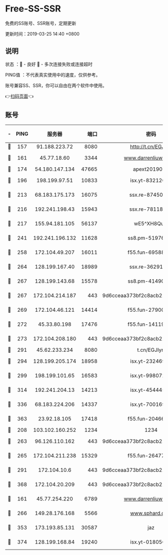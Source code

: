 # Free-SS-SSR

免费的SS账号、SSR账号，定期更新

更新时间：2019-03-25 14:40 +0800

## 说明

状态     ：🙂 - 良好 🙁 - 多次连接失败或连接超时

PING值   ：不代表真实使用中的速度，仅供参考。

账号兼容SS、SSR，你可以自由在两个软件中使用。

👉[扫码页面](https://liesauer.github.io/Free-SS-SSR/)👈

## 账号

|-|PING|服务器|端口|密码|加密方式|区域|
|:----:|:----:|:-----:|-----:|:----:|:----:|:----:|
|🙂|157|91.188.223.72|8080|http://t.cn/EGJIyrl|rc4-md5|RU|
|🙂|161|45.77.18.60|3344|www.darrenliuwei.com|aes-256-cfb|JP|
|🙂|174|54.180.147.134|47665|apext2019001|chacha20|KR|
|🙂|196|198.199.97.51|10833|isx.yt-83212051|aes-256-cfb|US|
|🙂|213|68.183.175.173|16075|ssx.re-87450800|aes-256-cfb|US|
|🙂|216|192.241.198.43|15943|ssx.re-78118439|aes-256-cfb|US|
|🙂|217|155.94.181.105|56137|wE5^XH8Quw|aes-256-cfb|US|
|🙂|241|192.241.196.132|11628|ss8.pm-51976086|aes-256-cfb|US|
|🙂|258|172.104.49.207|16011|f55.fun-69588611|aes-256-cfb|SG|
|🙂|264|128.199.167.40|18989|ssx.re-36291667|aes-256-cfb|SG|
|🙂|267|128.199.143.68|15578|ss8.pm-41490223|aes-256-cfb|SG|
|🙂|267|172.104.214.187|443|9d6cceaa373bf2c8acb22e60b6a58be6|aes-256-cfb|US|
|🙂|269|172.104.46.121|14414|f55.fun-27900052|aes-256-cfb|SG|
|🙂|272|45.33.80.198|17476|f55.fun-14119354|aes-256-cfb|US|
|🙂|273|172.104.208.180|443|9d6cceaa373bf2c8acb22e60b6a58be6|aes-256-cfb|US|
|🙂|291|45.62.233.234|8080|t.cn/EGJIyrl|rc4-md5|CA|
|🙂|294|128.199.205.174|18958|isx.yt-23246938|aes-256-cfb|SG|
|🙂|299|198.199.101.65|16583|isx.yt-99807237|aes-256-cfb|US|
|🙂|314|192.241.204.13|14213|isx.yt-45444530|aes-256-cfb|US|
|🙂|336|68.183.224.206|14337|isx.yt-70016969|aes-256-cfb|SG|
|🙂|363|23.92.18.105|17418|f55.fun-20466360|aes-256-cfb|US|
|🙂|208|103.102.160.252|1234|1234|rc4-md5|JP|
|🙂|263|96.126.110.162|443|9d6cceaa373bf2c8acb22e60b6a58be6|aes-256-cfb|US|
|🙂|265|172.104.211.238|15329|f55.fun-26477830|aes-256-cfb|US|
|🙂|291|172.104.10.6|443|9d6cceaa373bf2c8acb22e60b6a58be6|aes-256-cfb|US|
|🙂|368|172.104.20.209|443|9d6cceaa373bf2c8acb22e60b6a58be6|aes-256-cfb|US|
|🙁|161|45.77.254.220|6789|www.darrenliuwei.com|aes-256-cfb|SG|
|🙁|266|149.28.176.168|5566|www.sphard.com|aes-256-cfb|AU|
|🙁|353|173.193.85.131|30587|jaz|aes-256-cfb|US|
|🙁|374|128.199.168.84|19240|isx.yt-01805648|aes-256-cfb|SG|
